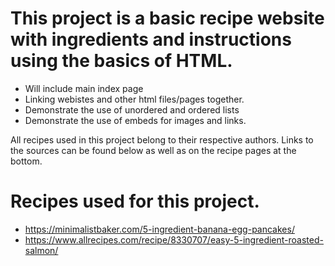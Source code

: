 # This project is a basic recipe website with ingredients and instructions using the basics of HTML.
   - Will include main index page
   - Linking webistes and other html files/pages together.
   - Demonstrate the use of unordered and ordered lists
   - Demonstrate the use of embeds for images and links. 

 All recipes used in this project belong to their respective authors. Links to the sources can be found below as well as on the recipe pages at the bottom. 
# Recipes used for this project.
   - https://minimalistbaker.com/5-ingredient-banana-egg-pancakes/
   - https://www.allrecipes.com/recipe/8330707/easy-5-ingredient-roasted-salmon/

